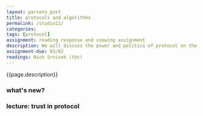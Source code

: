 ```yaml
---  
layout: parsons_post  
title: protocols and algorithms
permalink: /studio11/  
categories:  
tags: [protocol]
assignment: reading response and viewing assignment 
description: We will discuss the power and politics of protocol on the web, and how algorithms shape our online environments.
assignment-due: 03/02
readings: Nick Srnicek (tbc)
---  
```


{{page.description}}

### what's new?

### lecture: trust in protocol

<!-- value, extraction, the metadata world, aggregation, walled gardens, abstraction 
 -->